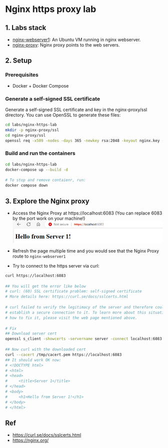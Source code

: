 # Nginx https proxy lab

## 1. Labs stack

- [nginx-webserver1](https://nginx.org/): An Ubuntu VM running in nginx webserver.
- [nginx-proxy](https://nginx.org/): Nginx proxy points to the web servers.

## 2. Setup

### Prerequisites

- Docker + Docker Compose

### Generate a self-signed SSL certificate

Generate a self-signed SSL certificate and key in the nginx-proxy/ssl directory. You can use OpenSSL to generate these files:

```bash
cd labs/nginx-https-lab
mkdir -p nginx-proxy/ssl
cd nginx-proxy/ssl
openssl req -x509 -nodes -days 365 -newkey rsa:2048 -keyout nginx.key -out nginx.crt -subj "/CN=localhost"
```

### Build and run the containers

```bash
cd labs/nginx-https-lab
docker-compose up --build -d

# To stop and remove contaienr, run:
docker compose down
```

## 3. Explore the Nginx proxy

- Access the Nginx Proxy at https://localhost:6083 (You can replace 6083 by the port work on your machine!)
  ![https-webserver](./assets/https-browser.png)

- Refresh the page multiple time and you would see that the Nginx Proxy route to `nginx-webserver1`
- Try to connect to the https server via curl:

```bash
curl https://localhost:6083

## You will get the error like below
# curl: (60) SSL certificate problem: self-signed certificate
# More details here: https://curl.se/docs/sslcerts.html

# curl failed to verify the legitimacy of the server and therefore could not
# establish a secure connection to it. To learn more about this situation and
# how to fix it, please visit the web page mentioned above.

# Fix
## Download server cert
openssl s_client -showcerts -servername server -connect localhost:6083 > /tmp/cacert.pem

## Now curl with the downloaded cert
curl --cacert /tmp/cacert.pem https://localhost:6083
## It should work OK now:
# <!DOCTYPE html>
# <html>
# <head>
#     <title>Server 1</title>
# </head>
# <body>
#     <h1>Hello from Server 1!</h1>
# </body>
# </html>
```

## Ref

- https://curl.se/docs/sslcerts.html
- https://nginx.org/
